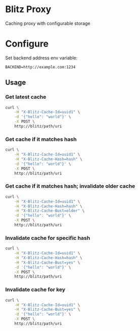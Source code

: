 # Blitz Proxy 

Caching proxy with configurable storage

# Configure

Set backend address env variable:

```
BACKEND=http://example.com:1234
```

## Usage

### Get latest cache

```sh
curl \
    -H "X-Blitz-Cache-Id=uuid1" \
    -d '{"hello": "world"}' \
    -X POST \
    http://blitz/path/uri
```

### Get cache if it matches hash

```sh
curl \
    -H "X-Blitz-Cache-Id=uuid1" \
    -H "X-Blitz-Cache-Hash=hash" \
    -d '{"hello": "world"}' \
    -X POST \
    http://blitz/path/uri
```

### Get cache if it matches hash; invalidate older cache

```sh
curl \
    -H "X-Blitz-Cache-Id=uuid1" \
    -H "X-Blitz-Cache-Hash=hash" \
    -H "X-Blitz-Cache-Bust=older" \
    -d '{"hello": "world"}' \
    -X POST \
    http://blitz/path/uri
```

### Invalidate cache for specific hash

```sh
curl \
    -H "X-Blitz-Cache-Id=uuid1" \
    -H "X-Blitz-Cache-Hash=hash" \
    -H "X-Blitz-Cache-Bust=yes" \
    -d '{"hello": "world"}' \
    -X POST \
    http://blitz/path/uri
```

### Invalidate cache for key

```sh
curl \
    -H "X-Blitz-Cache-Id=uuid1" \
    -H "X-Blitz-Cache-Bust=yes" \
    -d '{"hello": "world"}' \
    -X POST \
    http://blitz/path/uri
```
